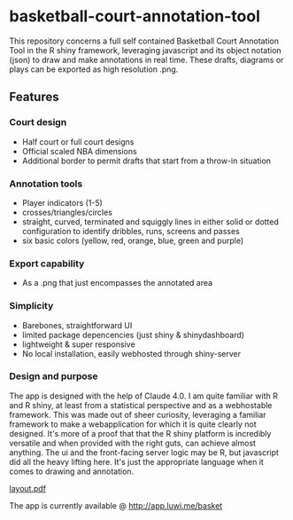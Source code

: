 # basketball-court-annotation-tool

This repository concerns a full self contained Basketball Court Annotation Tool in the R shiny framework, leveraging javascript and its object notation (json) to draw and make annotations in real time. These drafts, diagrams or plays can be exported as high resolution .png.

## Features

### Court design
* Half court or full court designs
* Official scaled NBA dimensions
* Additional border to permit drafts that start from a throw-in situation
  
### Annotation tools
* Player indicators (1-5)
* crosses/triangles/circles
* straight, curved, terminated and squiggly lines in either solid or dotted configuration to identify dribbles, runs, screens and passes
* six basic colors (yellow, red, orange, blue, green and purple)

### Export capability
* As a .png that just encompasses the annotated area

### Simplicity
* Barebones, straightforward UI
* limited package depencencies (just shiny & shinydashboard)
* lightweight & super responsive
* No local installation, easily webhosted through shiny-server

### Design and purpose
The app is designed with the help of Claude 4.0. I am quite familiar with R and R shiny, at least from a statistical perspective and as a webhostable framework. This was made out of sheer curiosity, leveraging a familiar framework to make a webapplication for which it is quite clearly not designed. It's more of a proof that that the R shiny platform is incredibly versatile and when provided with the right guts, can achieve almost anything. The ui and the front-facing server logic may be R, but javascript did all the heavy lifting here. It's just the appropriate language when it comes to drawing and annotation. 

[layout.pdf](https://github.com/user-attachments/files/21714234/layout.pdf)

The app is currently available @ http://app.luwi.me/basket 
